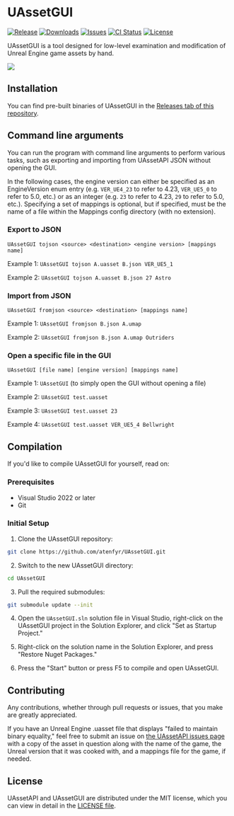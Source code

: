 # UAssetGUI
[![Release](https://img.shields.io/github/v/release/atenfyr/UAssetGUI.svg?style=flat-square)](https://github.com/atenfyr/UAssetGUI/releases/latest)
[![Downloads](https://img.shields.io/github/downloads/atenfyr/UAssetGUI/total.svg?style=flat-square)](https://github.com/atenfyr/UAssetGUI/releases)
[![Issues](https://img.shields.io/github/issues/atenfyr/UAssetGUI.svg?style=flat-square)](https://github.com/atenfyr/UAssetGUI/issues)
[![CI Status](https://img.shields.io/github/actions/workflow/status/atenfyr/UAssetGUI/build.yml?label=CI)](https://github.com/atenfyr/UAssetGUI/actions)
[![License](https://img.shields.io/github/license/atenfyr/UAssetGUI.svg?style=flat-square)](https://github.com/atenfyr/UAssetGUI/blob/master/LICENSE.md)

UAssetGUI is a tool designed for low-level examination and modification of Unreal Engine game assets by hand.

<img src="https://i.imgur.com/cibmlbW.png" align="center">

## Installation
You can find pre-built binaries of UAssetGUI in the [Releases tab of this repository](https://github.com/atenfyr/UAssetGUI/releases).

## Command line arguments
You can run the program with command line arguments to perform various tasks, such as exporting and importing from UAssetAPI JSON without opening the GUI.

In the following cases, the engine version can either be specified as an EngineVersion enum entry (e.g. `VER_UE4_23` to refer to 4.23, `VER_UE5_0` to refer to 5.0, etc.) or as an integer (e.g. `23` to refer to 4.23, `29` to refer to 5.0, etc.). Specifying a set of mappings is optional, but if specified, must be the name of a file within the Mappings config directory (with no extension).

### Export to JSON
```
UAssetGUI tojson <source> <destination> <engine version> [mappings name]
```

Example 1: `UAssetGUI tojson A.uasset B.json VER_UE5_1`

Example 2: `UAssetGUI tojson A.uasset B.json 27 Astro`

### Import from JSON
```
UAssetGUI fromjson <source> <destination> [mappings name]
```

Example 1: `UAssetGUI fromjson B.json A.umap`

Example 2: `UAssetGUI fromjson B.json A.umap Outriders`

### Open a specific file in the GUI
```
UAssetGUI [file name] [engine version] [mappings name]
```

Example 1: `UAssetGUI` (to simply open the GUI without opening a file)

Example 2: `UAssetGUI test.uasset`

Example 3: `UAssetGUI test.uasset 23`

Example 4: `UAssetGUI test.uasset VER_UE5_4 Bellwright`

## Compilation
If you'd like to compile UAssetGUI for yourself, read on:

### Prerequisites
* Visual Studio 2022 or later
* Git

### Initial Setup
1. Clone the UAssetGUI repository:

```sh
git clone https://github.com/atenfyr/UAssetGUI.git
```

2. Switch to the new UAssetGUI directory:

```sh
cd UAssetGUI
```

3. Pull the required submodules:

```sh
git submodule update --init
```

4. Open the `UAssetGUI.sln` solution file in Visual Studio, right-click on the UAssetGUI project in the Solution Explorer, and click "Set as Startup Project."

5. Right-click on the solution name in the Solution Explorer, and press "Restore Nuget Packages."

6. Press the "Start" button or press F5 to compile and open UAssetGUI.

## Contributing
Any contributions, whether through pull requests or issues, that you make are greatly appreciated.

If you have an Unreal Engine .uasset file that displays "failed to maintain binary equality," feel free to submit an issue on [the UAssetAPI issues page](https://github.com/atenfyr/UAssetAPI/issues) with a copy of the asset in question along with the name of the game, the Unreal version that it was cooked with, and a mappings file for the game, if needed.

## License
UAssetAPI and UAssetGUI are distributed under the MIT license, which you can view in detail in the [LICENSE file](LICENSE).
